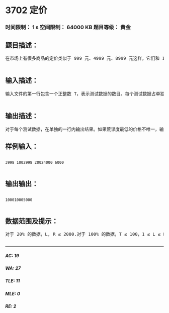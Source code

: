 # 3702 定价   
### 时间限制： 1 s     空间限制： 64000 KB     题目等级： 黄金  
## 题目描述：  

<pre>
在市场上有很多商品的定价类似于 999 元、4999 元、8999 元这样。它们和 1000 元、5000 元和 9000 元并没有什么本质区别，但是在心理学上会让人感觉便宜很多，因此也是商家常用的价格策略。不过在你看来，这种价格十分荒谬。于是你如此计算一个价格 p（p 为正整数）的荒谬程度：1、首先将 p 看做一个由数字组成的字符串（不带前导 0）；2、然后，如果 p 的最后一个字符是 0，就去掉它。重复这一过程，直到 p 的最后一个字符不是 0；3、记 p 的长度为 a，如果此时 p 的最后一位是 5，则荒谬程度为 2 * a - 1；否则为 2 * a。例如，850 的荒谬程度为 3，而 880 则为 4，9999 的荒谬程度为 8。现在，你要出售一样闲置物品，你能接受的定价在 [L, R] 范围内，你想要给出一个荒谬度最低的价格。  

</pre>
  
  
## 输入描述：  

<pre>
输入文件的第一行包含一个正整数 T，表示测试数据的数目。每个测试数据占单独的一行，包含两个空格分隔的正整数 L, R，表示定价的区间。  

</pre>
  
  
## 输出描述：  

<pre>
对于每个测试数据，在单独的一行内输出结果。如果荒谬度最低的价格不唯一，输出最小的那个。
</pre>
  
  
## 样例输入：  

<pre><code>
3998 1002998 20024000 6000  

</code></pre>
  
  
## 输出输出：  

<pre><code>
100010005000  

</code></pre>
  
  
## 数据范围及提示：  

<pre>
对于 20% 的数据，L, R ≤ 2000.对于 100% 的数据，T ≤ 100，1 ≤ L ≤ R ≤ 10^9.  

</pre>
  
  
***  

##### AC: 19  
##### WA: 27  
##### TLE: 11  
##### MLE: 0  
##### RE: 2  
